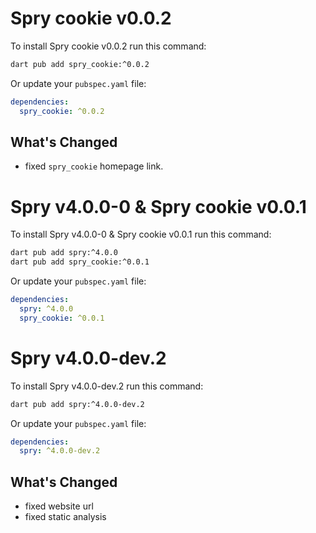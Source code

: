 # Spry cookie v0.0.2

To install Spry cookie v0.0.2 run this command:

```bash
dart pub add spry_cookie:^0.0.2
```

Or update your `pubspec.yaml` file:

```yaml
dependencies:
  spry_cookie: ^0.0.2
```

## What's Changed

* fixed `spry_cookie` homepage link.

# Spry v4.0.0-0 & Spry cookie v0.0.1

To install Spry v4.0.0-0 & Spry cookie v0.0.1 run this command:

```bash
dart pub add spry:^4.0.0
dart pub add spry_cookie:^0.0.1
```

Or update your `pubspec.yaml` file:

```yaml
dependencies:
  spry: ^4.0.0
  spry_cookie: ^0.0.1
```

# Spry v4.0.0-dev.2

To install Spry v4.0.0-dev.2 run this command:

```bash
dart pub add spry:^4.0.0-dev.2
```

Or update your `pubspec.yaml` file:

```yaml
dependencies:
  spry: ^4.0.0-dev.2
```

## What's Changed

* fixed website url
* fixed static analysis
